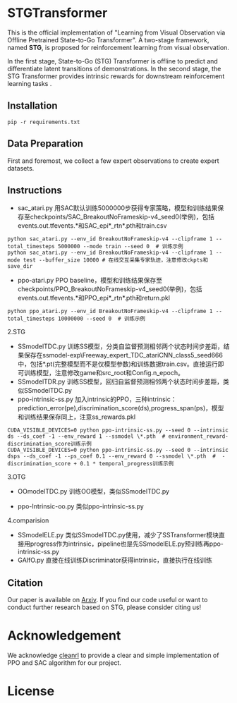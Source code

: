 # STGTransformer

This is the official implementation of "Learning from Visual Observation via Offline Pretrained State-to-Go Transformer". 
A two-stage framework, named **STG**, is proposed for reinforcement learning from visual observation.  



In the first stage, State-to-Go (STG) Transformer is offline to predict and differentiate latent transitions of demonstrations. In the second stage, the STG Transformer provides intrinsic rewards for downstream reinforcement learning tasks .

## Installation

```
pip -r requirements.txt
```

## Data Preparation

First and foremost, we collect a few expert observations to create expert datasets. 



## Instructions

- sac_atari.py 用SAC默认训练5000000步获得专家策略，模型和训练结果保存至checkpoints/SAC_BreakoutNoFrameskip-v4_seed0(举例)，包括events.out.tfevents.\*和SAC_epi\*_rtn\*.pth和train.csv
``` 
python sac_atari.py --env_id BreakoutNoFrameskip-v4 --clipframe 1 --total_timesteps 5000000 --mode train --seed 0  # 训练示例
python sac_atari.py --env_id BreakoutNoFrameskip-v4 --clipframe 1 --mode test --buffer_size 10000 # 在线交互采集专家轨迹，注意修改ckpts和save_dir
```

- ppo-atari.py PPO baseline，模型和训练结果保存至checkpoints/PPO_BreakoutNoFrameskip-v4_seed0(举例)，包括events.out.tfevents.\*和PPO_epi\*_rtn\*.pth和return.pkl
``` 
python ppo_atari.py --env_id BreakoutNoFrameskip-v4 --clipframe 1 --total_timesteps 10000000 --seed 0  # 训练示例
```

2.STG

- SSmodelTDC.py 训练SS模型，分类自监督预测相邻两个状态时间步差距，结果保存在ssmodel-exp\Freeway_expert_TDC_atariCNN_class5_seed666中，包括\*.pt(完整模型而不是仅模型参数)和训练数据train.csv。直接运行即可训练模型，注意修改game和src_root和Config.n_epoch。
- SSmodelTDR.py 训练SS模型，回归自监督预测相邻两个状态时间步差距，类似SSmodelTDC.py
- ppo-intrinsic-ss.py 加入intrinsic的PPO，三种intrinsic：prediction_error(pe),discrimination_score(ds),progress_span(ps)，模型和训练结果保存同上，注意ss_rewards.pkl

``` 
CUDA_VISIBLE_DEVICES=0 python ppo-intrinsic-ss.py --seed 0 --intrinsic ds --ds_coef -1 --env_reward 1 --ssmodel \*.pth  # environment_reward-discrimination_score训练示例
CUDA_VISIBLE_DEVICES=0 python ppo-intrinsic-ss.py --seed 0 --intrinsic dsps --ds_coef -1 --ps_coef 0.1 --env_reward 0 --ssmodel \*.pth  #  -discrimination_score + 0.1 * temporal_progress训练示例
```

3.OTG

- OOmodelTDC.py 训练OO模型，类似SSmodelTDC.py

- ppo-Intrinsic-oo.py 类似ppo-intrinsic-ss.py

4.comparision

- SSmodelELE.py 类似SSmodelTDC.py使用，减少了SSTransformer模块直接用progress作为intrinsic，pipeline也是先SSmodelELE.py预训练再ppo-intrinsic-ss.py
- GAIfO.py 直接在线训练Discriminator获得intrinsic，直接执行在线训练

## Citation
Our paper is available on [Arxiv](). If you find our code useful or want to conduct further research based on STG, please consider citing us!


# Acknowledgement
We acknowledge [cleanrl](http://jmlr.org/papers/v23/21-1342.html) to provide a clear and simple implementation of PPO and SAC algorithm for our project.

# License

